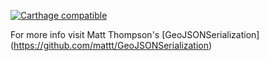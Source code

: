 [![Carthage compatible](https://img.shields.io/badge/Carthage-compatible-4BC51D.svg?style=flat)](https://github.com/Carthage/Carthage)

For more info visit Matt Thompson's [GeoJSONSerialization] (https://github.com/mattt/GeoJSONSerialization)
